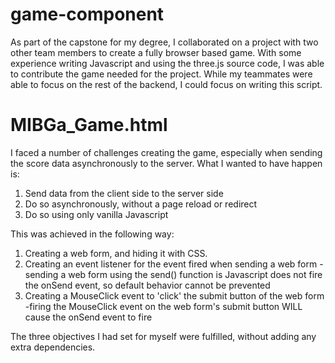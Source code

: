 # game-component
As part of the capstone for my degree, I collaborated on a project with two other team members to create a fully browser based game. With some experience writing Javascript and using the three.js source code, I was able to contribute the game needed for the project. While my teammates were able to focus on the rest of the backend, I could focus on writing this script.

# MIBGa_Game.html
I faced a number of challenges creating the game, especially when sending the score data asynchronously to the server. What I wanted to have happen is:
1. Send data from the client side to the server side
2. Do so asynchronously, without a page reload or redirect
3. Do so using only vanilla Javascript 

This was achieved in the following way:
1. Creating a web form, and hiding it with CSS.
2. Creating an event listener for the event fired when sending a web form
  -sending a web form using the send() function is Javascript does not fire the onSend event, so default behavior cannot be prevented 
3. Creating a MouseClick event to 'click' the submit button of the web form
  -firing the MouseClick event on the web form's submit button WILL cause the onSend event to fire

The three objectives I had set for myself were fulfilled, without adding any extra dependencies.

